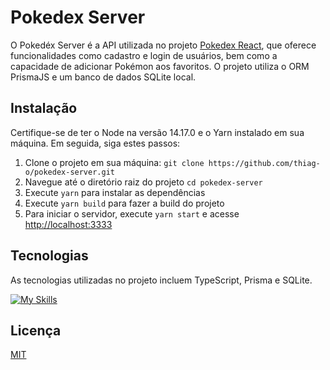 # Pokedex Server

O Pokedéx Server é a API utilizada no projeto [Pokedex React](https://github.com/thiag-o/pokedex-react), que oferece funcionalidades como cadastro e login de usuários, bem como a capacidade de adicionar Pokémon aos favoritos. O projeto utiliza o ORM PrismaJS e um banco de dados SQLite local.

## Instalação

Certifique-se de ter o Node na versão 14.17.0 e o Yarn instalado em sua máquina. Em seguida, siga estes passos:

1. Clone o projeto em sua máquina: `git clone https://github.com/thiag-o/pokedex-server.git`
2. Navegue até o diretório raiz do projeto `cd pokedex-server`
3. Execute `yarn` para instalar as dependências
4. Execute `yarn build` para fazer a build do projeto
5. Para iniciar o servidor, execute `yarn start` e acesse [http://localhost:3333](http://localhost:3333)

## Tecnologias

As tecnologias utilizadas no projeto incluem TypeScript, Prisma e SQLite.

[![My Skills](https://skillicons.dev/icons?i=ts,prisma,sqlite)](https://skillicons.dev)

## Licença

[MIT](https://choosealicense.com/licenses/mit/)
